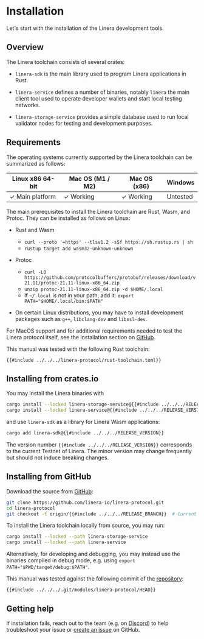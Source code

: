 # Installation

Let's start with the installation of the Linera development tools.

## Overview

The Linera toolchain consists of several crates:

- `linera-sdk` is the main library used to program Linera applications in Rust.

- `linera-service` defines a number of binaries, notably `linera` the main
  client tool used to operate developer wallets and start local testing
  networks.

- `linera-storage-service` provides a simple database used to run local
  validator nodes for testing and development purposes.

## Requirements

The operating systems currently supported by the Linera toolchain can be
summarized as follows:

| Linux x86 64-bit | Mac OS (M1 / M2) | Mac OS (x86) | Windows  |
| ---------------- | ---------------- | ------------ | -------- |
| ✓ Main platform  | ✓ Working        | ✓ Working    | Untested |

The main prerequisites to install the Linera toolchain are Rust, Wasm, and
Protoc. They can be installed as follows on Linux:

- Rust and Wasm

  - `curl --proto '=https' --tlsv1.2 -sSf https://sh.rustup.rs | sh`
  - `rustup target add wasm32-unknown-unknown`

- Protoc

  - `curl -LO https://github.com/protocolbuffers/protobuf/releases/download/v21.11/protoc-21.11-linux-x86_64.zip`
  - `unzip protoc-21.11-linux-x86_64.zip -d $HOME/.local`
  - If `~/.local` is not in your path, add it:
    `export PATH="$HOME/.local/bin:$PATH"`

- On certain Linux distributions, you may have to install development packages
  such as `g++`, `libclang-dev` and `libssl-dev`.

For MacOS support and for additional requirements needed to test the Linera
protocol itself, see the installation section on
[GitHub](https://github.com/linera-io/linera-protocol/blob/main/INSTALL.md).

This manual was tested with the following Rust toolchain:

```text
{{#include ../../../linera-protocol/rust-toolchain.toml}}
```

## Installing from crates.io

You may install the Linera binaries with

```bash
cargo install --locked linera-storage-service@{{#include ../../../RELEASE_VERSION}}
cargo install --locked linera-service@{{#include ../../../RELEASE_VERSION}}
```

and use `linera-sdk` as a library for Linera Wasm applications:

```bash
cargo add linera-sdk@{{#include ../../../RELEASE_VERSION}}
```

The version number `{{#include ../../../RELEASE_VERSION}}` corresponds to the
current Testnet of Linera. The minor version may change frequently but should
not induce breaking changes.

## Installing from GitHub

Download the source from [GitHub](https://github.com/linera-io/linera-protocol):

```bash
git clone https://github.com/linera-io/linera-protocol.git
cd linera-protocol
git checkout -t origin/{{#include ../../../RELEASE_BRANCH}}  # Current release branch
```

To install the Linera toolchain locally from source, you may run:

```bash
cargo install --locked --path linera-storage-service
cargo install --locked --path linera-service
```

Alternatively, for developing and debugging, you may instead use the binaries
compiled in debug mode, e.g. using `export PATH="$PWD/target/debug:$PATH"`.

This manual was tested against the following commit of the
[repository](https://github.com/linera-io/linera-protocol):

```text
{{#include ../../../.git/modules/linera-protocol/HEAD}}
```

## Getting help

If installation fails, reach out to the team (e.g. on
[Discord](https://discord.gg/linera)) to help troubleshoot your issue or
[create an issue](https://github.com/linera-io/linera-protocol/issues/new) on
GitHub.

